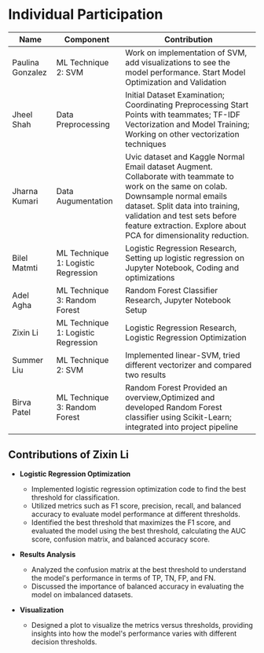 # Individual Participation

| Name             | Component                              | Contribution                                                                          |
| ---------------- | -------------------------------------- | ------------------------------------------------------------------------------------- |
| Paulina Gonzalez | ML Technique 2: SVM                    | Work on implementation of SVM, add visualizations to see the model performance. Start Model Optimization and Validation|
| Jheel Shah       | Data Preprocessing                     | Initial Dataset Examination; Coordinating Preprocessing Start Points with teammates; TF-IDF Vectorization and Model Training; Working on other vectorization techniques |
| Jharna Kumari    | Data Augumentation                     | Uvic dataset and Kaggle Normal Email dataset Augment. Collaborate with teammate to work on the same on colab. Downsample normal emails dataset. Split data into training, validation and test sets before feature extraction. Explore about PCA for dimensionality reduction. |
| Bilel Matmti     | ML Technique 1: Logistic Regression    | Logistic Regression Research, Setting up logistic regression on Jupyter Notebook, Coding and optimizations      |       
| Adel Agha        | ML Technique 3: Random Forest          | Random Forest Classifier Research, Jupyter Notebook Setup                             |
| Zixin Li         | ML Technique 1: Logistic Regression    | Logistic Regression Research, Logistic Regression Optimization                                                          |
| Summer Liu       | ML Technique 2: SVM                    | Implemented linear-SVM, tried different vectorizer and compared two results |                    
| Birva Patel      | ML Technique 3: Random Forest          | Random Forest Provided an overview,Optimized and developed Random Forest classifier using Scikit-Learn; integrated into project pipeline  |                         


## Contributions of Zixin Li

- **Logistic Regression Optimization**
  - Implemented logistic regression optimization code to find the best threshold for classification.
  - Utilized metrics such as F1 score, precision, recall, and balanced accuracy to evaluate model performance at different thresholds.
  - Identified the best threshold that maximizes the F1 score, and evaluated the model using the best threshold, calculating the AUC score, confusion matrix, and balanced accuracy score.


- **Results Analysis**
  - Analyzed the confusion matrix at the best threshold to understand the model's performance in terms of TP, TN, FP, and FN.
  - Discussed the importance of balanced accuracy in evaluating the model on imbalanced datasets.

- **Visualization**
  - Designed a plot to visualize the metrics versus thresholds, providing insights into how the model's performance varies with different decision thresholds.
